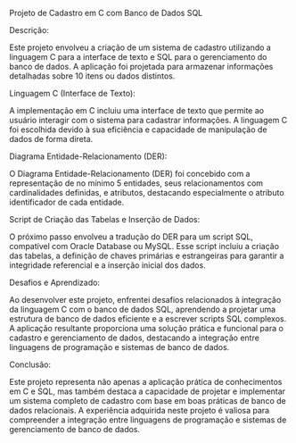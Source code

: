 
Projeto de Cadastro em C com Banco de Dados SQL

Descrição:

Este projeto envolveu a criação de um sistema de cadastro utilizando a linguagem C para a interface de texto e SQL para o gerenciamento do banco de dados. A aplicação foi projetada para armazenar informações detalhadas sobre 10 itens ou dados distintos.

Linguagem C (Interface de Texto):

A implementação em C incluiu uma interface de texto que permite ao usuário interagir com o sistema para cadastrar informações. A linguagem C foi escolhida devido à sua eficiência e capacidade de manipulação de dados de forma direta.

Diagrama Entidade-Relacionamento (DER):

O Diagrama Entidade-Relacionamento (DER) foi concebido com a representação de no mínimo 5 entidades, seus relacionamentos com cardinalidades definidas, e atributos, destacando especialmente o atributo identificador de cada entidade.

Script de Criação das Tabelas e Inserção de Dados:

O próximo passo envolveu a tradução do DER para um script SQL, compatível com Oracle Database ou MySQL. Esse script incluiu a criação das tabelas, a definição de chaves primárias e estrangeiras para garantir a integridade referencial e a inserção inicial dos dados.

Desafios e Aprendizado:

Ao desenvolver este projeto, enfrentei desafios relacionados à integração da linguagem C com o banco de dados SQL, aprendendo a projetar uma estrutura de banco de dados eficiente e a escrever scripts SQL complexos. A aplicação resultante proporciona uma solução prática e funcional para o cadastro e gerenciamento de dados, destacando a integração entre linguagens de programação e sistemas de banco de dados.

Conclusão:

Este projeto representa não apenas a aplicação prática de conhecimentos em C e SQL, mas também destaca a capacidade de projetar e implementar um sistema completo de cadastro com base em boas práticas de banco de dados relacionais. A experiência adquirida neste projeto é valiosa para compreender a integração entre linguagens de programação e sistemas de gerenciamento de banco de dados.
